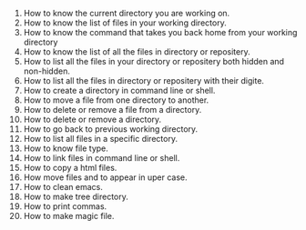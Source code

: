 1. How to know the current directory you are working on.
2. How to know the list of files in your working directory.
3. How to know the command that takes you back home from your working directory
4. How to know the list of all the files in directory or repositery.
5. How to list all the files in your directory or repositery both hidden and non-hidden.
6. How to list all the files in directory or repositery with their digite. 
7. How to create a directory in command line or shell.
8. How to move a file from one directory to another.
9. How to delete or remove a file from a directory.
10. How to delete or remove a directory.
11. How to go back to previous working directory.
12. How to list all files in a specific directory.
13. How to know file type.
14. How to link files in command line or shell.
15. How to copy a html files.
16. How move files and to appear in uper case.
17. How to clean emacs.
18. How to make tree directory.
19. How to print commas.
20. How to make magic file.